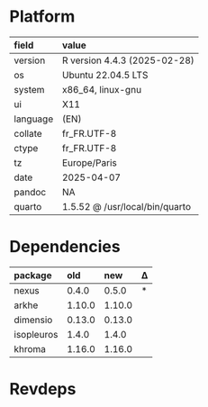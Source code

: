 # Platform

|field    |value                          |
|:--------|:------------------------------|
|version  |R version 4.4.3 (2025-02-28)   |
|os       |Ubuntu 22.04.5 LTS             |
|system   |x86_64, linux-gnu              |
|ui       |X11                            |
|language |(EN)                           |
|collate  |fr_FR.UTF-8                    |
|ctype    |fr_FR.UTF-8                    |
|tz       |Europe/Paris                   |
|date     |2025-04-07                     |
|pandoc   |NA                             |
|quarto   |1.5.52 @ /usr/local/bin/quarto |

# Dependencies

|package    |old    |new    |Δ  |
|:----------|:------|:------|:--|
|nexus      |0.4.0  |0.5.0  |*  |
|arkhe      |1.10.0 |1.10.0 |   |
|dimensio   |0.13.0 |0.13.0 |   |
|isopleuros |1.4.0  |1.4.0  |   |
|khroma     |1.16.0 |1.16.0 |   |

# Revdeps

